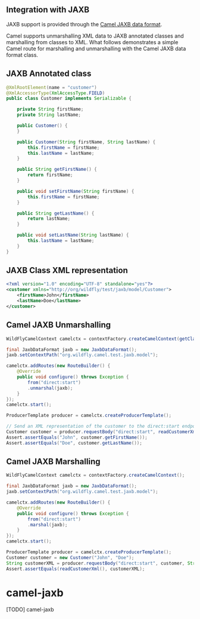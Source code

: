## Integration with JAXB

JAXB support is provided through the [Camel JAXB data format](http://camel.apache.org/jaxb.html).

Camel supports unmarshalling XML data to JAXB annotated classes and marshalling from classes to XML. What follows demonstrates a simple Camel route for marshalling and unmarshalling with the Camel JAXB data format class.  

## JAXB Annotated class
```java
@XmlRootElement(name = "customer")
@XmlAccessorType(XmlAccessType.FIELD)
public class Customer implements Serializable {

    private String firstName;
    private String lastName;

    public Customer() {
    }

    public Customer(String firstName, String lastName) {
        this.firstName = firstName;
        this.lastName = lastName;
    }

    public String getFirstName() {
        return firstName;
    }

    public void setFirstName(String firstName) {
        this.firstName = firstName;
    }

    public String getLastName() {
        return lastName;
    }

    public void setLastName(String lastName) {
        this.lastName = lastName;
    }
}

```

## JAXB Class XML representation
```xml
<?xml version="1.0" encoding="UTF-8" standalone="yes"?>
<customer xmlns="http://org/wildfly/test/jaxb/model/Customer">
    <firstName>John</firstName>
    <lastName>Doe</lastName>
</customer>
```

## Camel JAXB Unmarshalling
```java
WildFlyCamelContext camelctx = contextFactory.createCamelContext(getClass().getClassLoader());

final JaxbDataFormat jaxb = new JaxbDataFormat();
jaxb.setContextPath("org.wildfly.camel.test.jaxb.model");

camelctx.addRoutes(new RouteBuilder() {
    @Override
    public void configure() throws Exception {
        from("direct:start")
        .unmarshal(jaxb);
    }
});
camelctx.start();

ProducerTemplate producer = camelctx.createProducerTemplate();

// Send an XML representation of the customer to the direct:start endpoint
Customer customer = producer.requestBody("direct:start", readCustomerXml(), Customer.class);
Assert.assertEquals("John", customer.getFirstName());
Assert.assertEquals("Doe", customer.getLastName());

```

## Camel JAXB Marshalling

```java
WildFlyCamelContext camelctx = contextFactory.createCamelContext();

final JaxbDataFormat jaxb = new JaxbDataFormat();
jaxb.setContextPath("org.wildfly.camel.test.jaxb.model");

camelctx.addRoutes(new RouteBuilder() {
    @Override
    public void configure() throws Exception {
        from("direct:start")
        .marshal(jaxb);
    }
});
camelctx.start();

ProducerTemplate producer = camelctx.createProducerTemplate();
Customer customer = new Customer("John", "Doe");
String customerXML = producer.requestBody("direct:start", customer, String.class); 
Assert.assertEquals(readCustomerXml(), customerXML);
```
# camel-jaxb

[TODO] camel-jaxb
